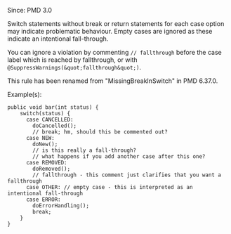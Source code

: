 Since: PMD 3.0

Switch statements without break or return statements for each case option
may indicate problematic behaviour. Empty cases are ignored as these indicate
an intentional fall-through.

You can ignore a violation by commenting `// fallthrough` before the case label
which is reached by fallthrough, or with `@SuppressWarnings(&quot;fallthrough&quot;)`.

This rule has been renamed from &quot;MissingBreakInSwitch&quot; in PMD 6.37.0.

Example(s):
```
public void bar(int status) {
    switch(status) {
      case CANCELLED:
        doCancelled();
        // break; hm, should this be commented out?
      case NEW:
        doNew();
        // is this really a fall-through?
        // what happens if you add another case after this one?
      case REMOVED:
        doRemoved();
        // fallthrough - this comment just clarifies that you want a fallthrough
      case OTHER: // empty case - this is interpreted as an intentional fall-through
      case ERROR:
        doErrorHandling();
        break;
    }
}
```

